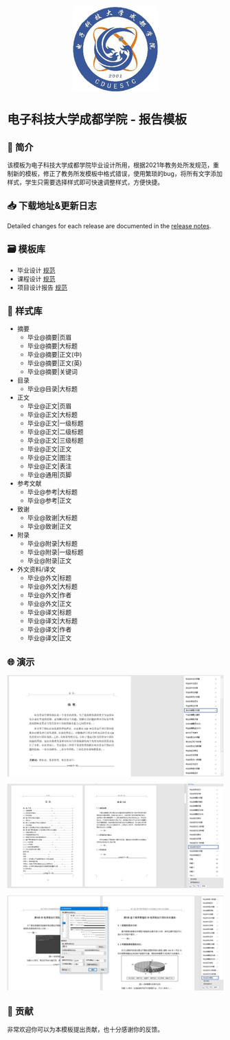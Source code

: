 <p align="center">
  <img width="200" src="demo/logo.png">
</p>

# 电子科技大学成都学院 - 报告模板

## 🌱 简介

该模板为电子科技大学成都学院毕业设计所用，根据2021年教务处所发规范，重制新的模板，修正了教务所发模板中格式错误，使用繁琐的bug，将所有文字添加样式，学生只需要选择样式即可快速调整样式，方便快捷。

## 📥 下载地址&更新日志

Detailed changes for each release are documented in the [release notes](https://github.com/fwfmiao/cduestc-report-template/releases).

## 🗃️ 模板库

- 毕业设计 [规范](files/毕业设计+课程设计/毕业论文格式规范.md)
- 课程设计 [规范](files/毕业设计+课程设计/课程设计格式规范.md)
- 项目设计报告 [规范](files/项目设计报告/项目设计报告格式规范.md)

## 🎨 样式库

- 摘要
  - 毕业@摘要|页眉
  - 毕业@摘要|大标题
  - 毕业@摘要|正文(中)
  - 毕业@摘要|正文(英)
  - 毕业@摘要|关键词
- 目录
  - 毕业@目录|大标题
- 正文
  - 毕业@正文|页眉
  - 毕业@正文|大标题
  - 毕业@正文|一级标题
  - 毕业@正文|二级标题
  - 毕业@正文|三级标题
  - 毕业@正文|正文
  - 毕业@正文|图注
  - 毕业@正文|表注
  - 毕业@通用|页脚
- 参考文献
  - 毕业@参考|大标题
  - 毕业@参考|正文
- 致谢
  - 毕业@致谢|大标题
  - 毕业@致谢|正文
- 附录
  - 毕业@附录|大标题
  - 毕业@附录|一级标题
  - 毕业@附录|正文
- 外文资料/译文
  - 毕业@外文|标题
  - 毕业@外文|大标题
  - 毕业@外文|作者
  - 毕业@外文|正文
  - 毕业@译文|标题
  - 毕业@译文|大标题
  - 毕业@译文|作者
  - 毕业@译文|正文

## 🌐 演示

![image-20210514105618137](demo/image-20210514105618137.png)

![image-20210514110534954](demo/image-20210514110534954.png)

![image-20210514134941352](demo/image-20210514134941352.png)

## 🔨 贡献

非常欢迎你可以为本模板提出贡献，也十分感谢你的反馈。

